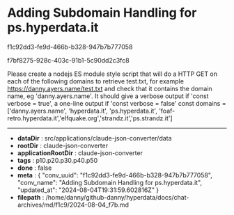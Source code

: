 # Adding Subdomain Handling for ps.hyperdata.it

f1c92dd3-fe9d-466b-b328-947b7b777058

f7bf8275-928c-403c-91b1-5c90dd2c3fc8

Please create a nodejs ES module style script that will do a HTTP GET on each of the following domains to retrieve test.txt, for example https://danny.ayers.name/test.txt and check that it contains the domain name, eg 'danny.ayers.name'. It should give a verbose output if 'const verbose = true', a one-line output if 'const verbose = false'
const domains = ['danny.ayers.name', 'hyperdata.it', 'ps.hyperdata.it', 'foaf-retro.hyperdata.it','elfquake.org','strandz.it','ps.strandz.it']

---

* **dataDir** : src/applications/claude-json-converter/data
* **rootDir** : claude-json-converter
* **applicationRootDir** : claude-json-converter
* **tags** : p10.p20.p30.p40.p50
* **done** : false
* **meta** : {
  "conv_uuid": "f1c92dd3-fe9d-466b-b328-947b7b777058",
  "conv_name": "Adding Subdomain Handling for ps.hyperdata.it",
  "updated_at": "2024-08-04T19:31:59.602816Z"
}
* **filepath** : /home/danny/github-danny/hyperdata/docs/chat-archives/md/f1c9/2024-08-04_f7b.md